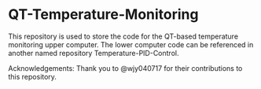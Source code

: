 # QT-Temperature-Monitoring

This repository is used to store the code for the QT-based temperature monitoring upper computer. The lower computer code can be referenced in another named repository Temperature-PID-Control.

Acknowledgements: Thank you to @wjy040717 for their contributions to this repository.
